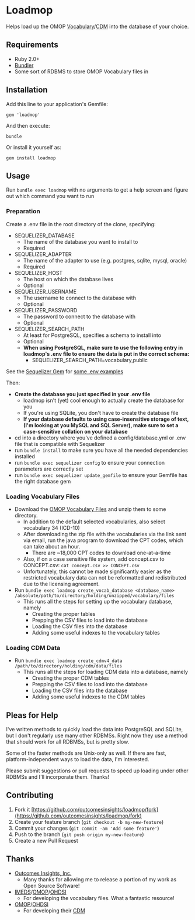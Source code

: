 # Loadmop

Helps load up the OMOP [Vocabulary](http://imeds.reaganudall.org/Vocabularies)/[CDM](http://omop.org/CDM) into the database of your choice.

## Requirements

- Ruby 2.0+
- [Bundler](http://bundler.io/)
- Some sort of RDBMS to store OMOP Vocabulary files in

## Installation

Add this line to your application's Gemfile:

    gem 'loadmop'

And then execute:

    bundle

Or install it yourself as:

    gem install loadmop

## Usage

Run `bundle exec loadmop` with no arguments to get a help screen and figure out which command you want to run

### Preparation

Create a .env file in the root directory of the clone, specifying:

- SEQUELIZER_DATABASE
    - The name of the database you want to install to
    - Required
- SEQUELIZER_ADAPTER
    - The name of the adapter to use (e.g. postgres, sqlite, mysql, oracle)
    - Required
- SEQUELIZER_HOST
    - The host on which the database lives
    - Optional
- SEQUELIZER_USERNAME
    - The username to connect to the database with
    - Optional
- SEQUELIZER_PASSWORD
    - The password to connect to the database with
    - Optional
- SEQUELIZER_SEARCH_PATH
    - At least for PostgreSQL, specifies a schema to install into
    - Optional
    - **When using PostgreSQL, make sure to use the following entry in loadmop's .env file to ensure the data is put in the correct schema:**
        - SEQUELIZER_SEARCH_PATH=vocabulary,public

See the [Sequelizer Gem](https://github.com/outcomesinsights/sequelizer) for [some .env examples](https://github.com/outcomesinsights/sequelizer/tree/master/examples)

Then:

- **Create the database you just specified in your .env file**
    - loadmop isn't (yet) cool enough to actually create the database for you
    - If you're using SQLite, you don't have to create the database file
    - **If your database defaults to using case-insensitive storage of text, (I'm looking at you MySQL and SQL Server), make sure to set a case-sensitive collation on your database**
- cd into a directory where you've defined a config/database.yml or .env file that is compatible with Sequelizer
- run `bundle install` to make sure you have all the needed dependencies installed
- run `bundle exec sequelizer config` to ensure your connection parameters are correctly set
- run `bundle exec sequelizer update_gemfile` to ensure your Gemfile has the right database gem

### Loading Vocabulary Files

- Download the [OMOP Vocabulary Files](http://www.ohdsi.org/web/athena/) and unzip them to some directory.
    - In addition to the default selected vocabularies, also select vocabulary 34 (ICD-10)
    - After downloading the zip file with the vocabularies via the link sent via email, run the java program to download the CPT codes, which can take about an hour.
        - There are ~18,000 CPT codes to download one-at-a-time
    - Also, if on a case sensitive file system, add concept.csv to CONCEPT.csv: `cat concept.csv >> CONCEPT.csv`
    - Unfortunately, this cannot be made significantly easier as the restricted vocabulary data can not be reformatted and redistributed due to the licensing agreement.
- Run `bundle exec loadmop create_vocab_database <database_name> /absolute/path/to/directory/holding/unzipped/vocabulary/files`
    - This runs all the steps for setting up the vocabulary database, namely
        - Creating the proper tables
        - Prepping the CSV files to load into the database
        - Loading the CSV files into the database
        - Adding some useful indexes to the vocabulary tables

### Loading CDM Data

- Run `bundle exec loadmop create_cdmv4_data /path/to/directory/holding/cdm/data/files`
    - This runs all the steps for loading CDM data into a database, namely
        - Creating the proper CDM tables
        - Prepping the CSV files to load into the database
        - Loading the CSV files into the database
        - Adding some useful indexes to the CDM tables

## Pleas for Help

I've written methods to quickly load the data into PostgreSQL and SQLite, but I don't regularly use many other RDBMSs.  Right now they use a method that should work for all RDBMSs, but is pretty slow.

Some of the faster methods are Unix-only as well.  If there are fast, platform-independent ways to load the data, I'm interested.

Please submit suggestions or pull requests to speed up loading under other RDBMSs and I'll incorporate them.  Thanks!

## Contributing

1. Fork it [https://github.com/outcomesinsights/loadmop/fork](https://github.com/outcomesinsights/loadmop/fork)
1. Create your feature branch (`git checkout -b my-new-feature`)
1. Commit your changes (`git commit -am 'Add some feature'`)
1. Push to the branch (`git push origin my-new-feature`)
1. Create a new Pull Request

## Thanks

- [Outcomes Insights, Inc.](http://outins.com)
    - Many thanks for allowing me to release a portion of my work as Open Source Software!
- [IMEDS](http://imeds.reaganudall.org/Vocabularies)/[OMOP](http://omop.org)/[OHDSI](http://ohdsi.org)
    - For developing the vocabulary files.  What a fantastic resource!
- [OMOP](http://omop.org)/[OHDSI](http://ohdsi.org)
    - For developing their [CDM](http://omop.org/CDM)
